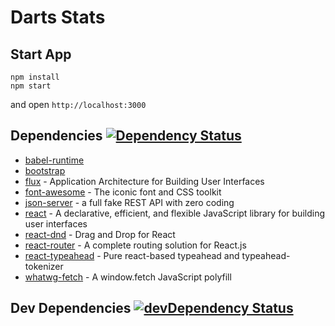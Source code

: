 # Darts Stats

## Start App

```
npm install
npm start
```

and open `http://localhost:3000`

## Dependencies [![Dependency Status](https://david-dm.org/semigradsky/darts-stats.svg)](https://david-dm.org/semigradsky/darts-stats)

- [babel-runtime]()
- [bootstrap](https://github.com/twbs/bootstrap)
- [flux](https://github.com/facebook/flux) - Application Architecture for Building User Interfaces
- [font-awesome](https://github.com/FortAwesome/Font-Awesome) - The iconic font and CSS toolkit
- [json-server](https://github.com/typicode/json-server) - a full fake REST API with zero coding
- [react](facebook/react) - A declarative, efficient, and flexible JavaScript library for building user interfaces
- [react-dnd](gaearon/react-dnd) - Drag and Drop for React
- [react-router](https://github.com/rackt/react-router) - A complete routing solution for React.js
- [react-typeahead](fmoo/react-typeahead) - Pure react-based typeahead and typeahead-tokenizer
- [whatwg-fetch](https://github.com/github/fetch) - A window.fetch JavaScript polyfill

## Dev Dependencies [![devDependency Status](https://david-dm.org/semigradsky/darts-stats/dev-status.svg)](https://david-dm.org/semigradsky/darts-stats#info=devDependencies)
